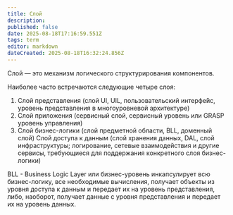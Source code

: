 ```yaml
---
title: Слой
description: 
published: false
date: 2025-08-18T17:16:59.551Z
tags: term
editor: markdown
dateCreated: 2025-08-18T16:32:24.856Z
---
```


Слой — это механизм логического структурирования компонентов.


Наиболее часто встречаются следующие четыре слоя:

1. Слой представления (слой UI, UIL, пользовательский интерфе́йс, уровень представления в многоуровневой архитектуре)
2. Слой приложения (сервисный слой, сервисный уровень или GRASP уровень управления)
3. Слой бизнес-логики (слой предметной области, BLL, доменный слой)
Слой доступа к данным (слой хранения данных, DAL, слой инфраструктуры; логирование, сетевые взаимодействия и другие сервисы, требующиеся для поддержания конкретного слоя бизнес-логики)

BLL - Business Logic Layer или бизнес-уровень инкапсулирует всю бизнес-логику, все необходимые вычисления, получает объекты из уровня доступа к данным и передает их на уровень представления, либо, наоборот, получает данные с уровня представления и передает их на уровень данных.